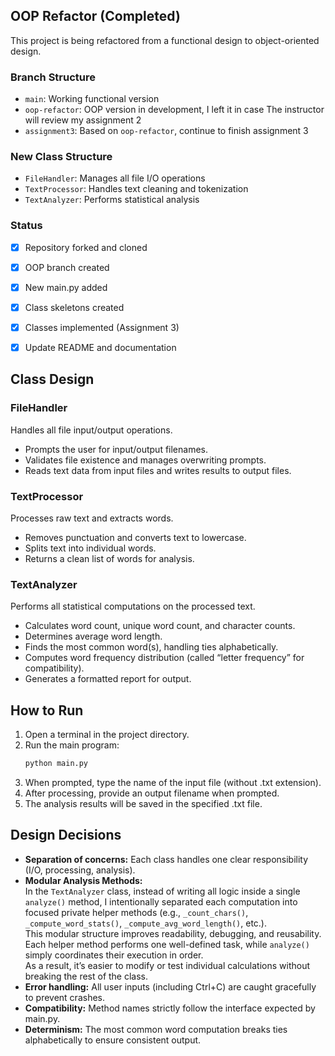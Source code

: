 ## OOP Refactor (Completed)

This project is being refactored from a functional design to object-oriented design.

### Branch Structure
- `main`: Working functional version
- `oop-refactor`: OOP version in development, I left it in case The instructor will review my assignment 2
- `assignment3`: Based on `oop-refactor`, continue to finish assignment 3

### New Class Structure
- `FileHandler`: Manages all file I/O operations
- `TextProcessor`: Handles text cleaning and tokenization  
- `TextAnalyzer`: Performs statistical analysis

### Status
- [x] Repository forked and cloned
- [x] OOP branch created
- [x] New main.py added
- [x] Class skeletons created
- [x] Classes implemented (Assignment 3)
- [x] Update README and documentation  


## Class Design

### FileHandler
Handles all file input/output operations.  
- Prompts the user for input/output filenames.  
- Validates file existence and manages overwriting prompts.  
- Reads text data from input files and writes results to output files.  

### TextProcessor
Processes raw text and extracts words.  
- Removes punctuation and converts text to lowercase.  
- Splits text into individual words.  
- Returns a clean list of words for analysis.  

### TextAnalyzer
Performs all statistical computations on the processed text.  
- Calculates word count, unique word count, and character counts.  
- Determines average word length.  
- Finds the most common word(s), handling ties alphabetically.  
- Computes word frequency distribution (called “letter frequency” for compatibility).  
- Generates a formatted report for output.


## How to Run

1. Open a terminal in the project directory.  
2. Run the main program:
   ```bash
   python main.py
3. When prompted, type the name of the input file (without .txt extension).
4. After processing, provide an output filename when prompted.
5. The analysis results will be saved in the specified .txt file.


## Design Decisions

- **Separation of concerns:** Each class handles one clear responsibility (I/O, processing, analysis).  
- **Modular Analysis Methods:**  
  In the `TextAnalyzer` class, instead of writing all logic inside a single `analyze()` method, I intentionally separated each computation into focused private helper methods (e.g., `_count_chars()`, `_compute_word_stats()`, `_compute_avg_word_length()`, etc.).  
  This modular structure improves readability, debugging, and reusability. 
  Each helper method performs one well-defined task, while `analyze()` simply coordinates their execution in order.  
  As a result, it’s easier to modify or test individual calculations without breaking the rest of the class.
- **Error handling:** All user inputs (including Ctrl+C) are caught gracefully to prevent crashes.  
- **Compatibility:** Method names strictly follow the interface expected by main.py.  
- **Determinism:** The most common word computation breaks ties alphabetically to ensure consistent output.